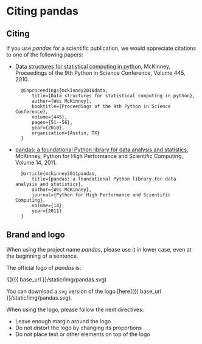 # Citing pandas

## Citing

If you use _pandas_ for a scientific publication, we would appreciate citations to one of the following papers:

- [Data structures for statistical computing in python](http://conference.scipy.org/proceedings/scipy2010/pdfs/mckinney.pdf),
   McKinney, Proceedings of the 9th Python in Science Conference, Volume 445, 2010.

        @inproceedings{mckinney2010data,
            title={Data structures for statistical computing in python},
            author={Wes McKinney},
            booktitle={Proceedings of the 9th Python in Science Conference},
            volume={445},
            pages={51--56},
            year={2010},
            organization={Austin, TX}
        }


- [pandas: a foundational Python library for data analysis and statistics](https://www.scribd.com/document/71048089/pandas-a-Foundational-Python-Library-for-Data-Analysis-and-Statistics),
  McKinney, Python for High Performance and Scientific Computing, Volume 14, 2011.

        @article{mckinney2011pandas,
            title={pandas: a foundational Python library for data analysis and statistics},
            author={Wes McKinney},
            journal={Python for High Performance and Scientific Computing},
            volume={14},
            year={2011}
        }

## Brand and logo

When using the project name _pandas_, please use it in lower case, even at the beginning of a sentence.

The official logo of _pandas_ is:

![]({{ base_url }}/static/img/pandas.svg)

You can download a `svg` version of the logo [here]({{ base_url }}/static/img/pandas.svg).

When using the logo, please follow the next directives:

- Leave enough margin around the logo
- Do not distort the logo by changing its proportions
- Do not place text or other elements on top of the logo
